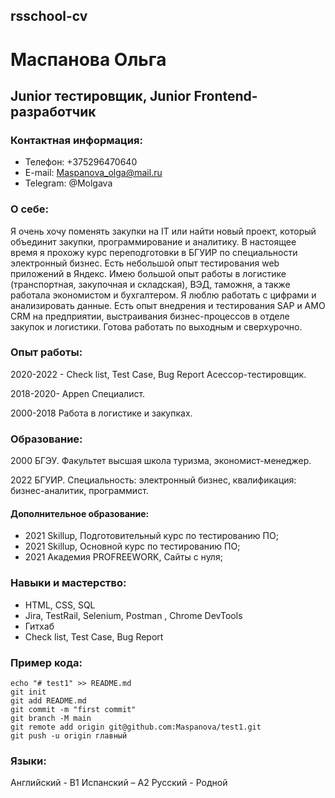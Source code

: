 ## rsschool-cv
# Маспанова Ольга

## Junior тестировщик, Junior Frontend-разработчик
### Контактная информация:
* Телефон: +375296470640
* E-mail:  <Maspanova_olga@mail.ru>
*   Telegram:  @Molgava

### О себе:
Я очень хочу поменять закупки на IT или найти новый проект, который объединит закупки, программирование и аналитику. В настоящее время я прохожу курс переподготовки в БГУИР по специальности электронный бизнес. Есть небольшой опыт тестирования web приложений в Яндекс. Имею большой опыт работы в логистике (транспортная, закупочная и складская), ВЭД, таможня, а также работала экономистом и бухгалтером. Я люблю работать с цифрами и  анализировать данные. Есть опыт внедрения и тестирования SAP и AMO CRM на предприятии, выстраивания бизнес-процессов в отделе закупок и логистики. Готова работать по выходным и сверхурочно. 

### Опыт работы:
2020-2022 - Check list,  Test Case,  Bug Report Асессор-тестировщик.

2018-2020- Appen Специалист.

2000-2018 Работа в логистике и закупках.

### Образование:
2000	БГЭУ. Факультет высшая школа туризма, экономист-менеджер.

2022 БГУИР. Специальность: электронный бизнес, квалификация: бизнес-аналитик, программист.

#### Дополнительное образование:
- 2021	Skillup, Подготовительный курс по тестированию ПО;
- 2021	Skillup, Основной курс по тестированию ПО;
- 2021	Академия PROFREEWORK, Сайты с нуля;

### Навыки и мастерство:
- HTML, CSS,  SQL
- Jira, TestRail, Selenium, Postman , Chrome DevTools  
-  Гитхаб
- Check list,  Test Case,  Bug Report

### Пример кода:
```
echo "# test1" >> README.md 
git init 
git add README.md 
git commit -m "first commit" 
git branch -M main 
git remote add origin git@github.com:Maspanova/test1.git
git push -u origin главный
```
### Языки:
Английский - B1
Испанский – А2
Русский - Родной

